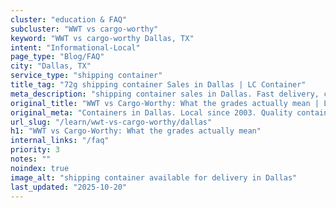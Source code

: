 ```yaml
---
cluster: "education & FAQ"
subcluster: "WWT vs cargo-worthy"
keyword: "WWT vs cargo-worthy Dallas, TX"
intent: "Informational-Local"
page_type: "Blog/FAQ"
city: "Dallas, TX"
service_type: "shipping container"
title_tag: "72g shipping container Sales in Dallas | LC Container"
meta_description: "shipping container sales in Dallas. Fast delivery, competitive pricing. Serving wwt vs cargo worthy area. Quote ID: 1AX. Call (214) 524-4168 for your free quote today."
original_title: "WWT vs Cargo-Worthy: What the grades actually mean | LC Container"
original_meta: "Containers in Dallas. Local since 2003. Quality containers. Fast delivery. Get your free quote — call (214) 524-4168 today. LC Container — your trusted DFW c..."
url_slug: "/learn/wwt-vs-cargo-worthy/dallas"
h1: "WWT vs Cargo-Worthy: What the grades actually mean"
internal_links: "/faq"
priority: 3
notes: ""
noindex: true
image_alt: "shipping container available for delivery in Dallas"
last_updated: "2025-10-20"
---
```


<!-- TODO: Add unique city/inventory copy, images, and internal links here. -->
